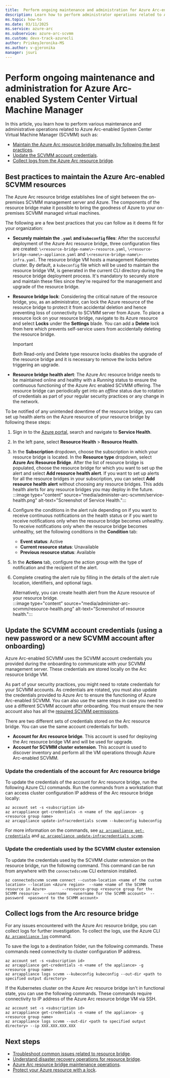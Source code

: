 ```yaml
---
title:  Perform ongoing maintenance and administration for Azure Arc-enabled System Center Virtual Machine Manager
description: Learn how to perform administrator operations related to Azure Arc-enabled System Center Virtual Machine Manager.
ms.topic: how-to 
ms.date: 03/11/2025
ms.service: azure-arc
ms.subservice: azure-arc-scvmm
ms.custom: devx-track-azurecli
author: PriskeyJeronika-MS
ms.author: v-gjeronika
manager: jsuri
---
```


# Perform ongoing maintenance and administration for Azure Arc-enabled System Center Virtual Machine Manager

In this article, you learn how to perform various maintenance and administrative operations related to Azure Arc-enabled System Center Virtual Machine Manager (SCVMM) such as:

- [Maintain the Azure Arc resource bridge manually by following the best practices](#best-practices-to-maintain-the-azure-arc-enabled-scvmm-resources).
- [Update the SCVMM account credentials](#update-the-scvmm-account-credentials-using-a-new-password-or-a-new-scvmm-account-after-onboarding).
- [Collect logs from the Azure Arc resource bridge](#collect-logs-from-the-arc-resource-bridge).

## Best practices to maintain the Azure Arc-enabled SCVMM resources 

The Azure Arc resource bridge establishes line of sight between the on-premises SCVMM management server and Azure. The components of the resource bridge make it possible to bring the goodness of Azure to your on-premises SCVMM managed virtual machines.

The following are a few best practices that you can follow as it deems fit for your organization: 

- **Securely maintain the `.yaml` and `kubeconfig` files**: After the successful deployment of the Azure Arc resource bridge, three configuration files are created: `\<resource-bridge-name\>-resource.yaml`, `\<resource-bridge-name\>-appliance.yaml` and `\<resource-bridge-name\>-infra.yaml`. The resource bridge VM hosts a management Kubernetes cluster. By default, a `kubeconfig` file which will be used to maintain the resource bridge VM, is generated in the current CLI directory during the resource bridge deployment process. It's mandatory to securely store and maintain these files since they're required for the management and upgrade of the resource bridge. 

- **Resource bridge lock**: Considering the critical nature of the resource bridge, you, as an administrator, can lock the Azure resource of the resource bridge to protect it from accidental deletion and hence preventing loss of connectivity to SCVMM server from Azure. To place a resource lock on your resource bridge, navigate to its Azure resource and select **Locks** under the **Settings** blade. You can add a **Delete** lock from here which prevents self-service users from accidentally deleting the resource bridge. 

     >[!IMPORTANT]
     >Both Read-only and Delete type resource locks disables the upgrade of the resource bridge and it is necessary to remove the locks before triggering an upgrade. 

- **Resource bridge health alert**: The Azure Arc resource bridge needs to be maintained online and healthy with a *Running* status to ensure the continuous functioning of the Azure Arc enabled SCVMM offering. The resource bridge can periodically get into an *offline* status due to rotation of credentials as part of your regular security practices or any change in the network.

To be notified of any unintended downtime of the resource bridge, you can set up health alerts on the Azure resource of your resource bridge by following these steps: 

  1. Sign in to the [Azure portal](https://portal.azure.com), search and navigate to **Service Health**.
  1. In the left pane, select **Resource Health** > **Resource Health**.
  1. In the **Subscription** dropdown, choose the subscription in which your resource bridge is located. In the **Resource type** dropdown, select **Azure Arc Resource Bridge**. After the list of resource bridge is populated, choose the resource bridge for which you want to set up the alert and select **Add resource health alert**. If you want to set up alerts for all the resource bridges in your subscription, you can select **Add resource health alert** without choosing any resource bridges. This adds health alerts for any resource bridges you may deploy in the future.<br>
         :::image type="content" source="media/administer-arc-scvmm/service-health.png" alt-text="Screenshot of Service Health.":::
  1. Configure the conditions in the alert rule depending on if you want to receive continuous notifications on the health status or if you want to receive notifications only when the resource bridge becomes unhealthy. To receive notifications only when the resource bridge becomes unhealthy, set the following conditions in the **Condition** tab:  
        - **Event status**: Active 
        - **Current resource status**: Unavailable 
        - **Previous resource status**: Available  
  1. In the **Actions** tab, configure the action group with the type of notification and the recipient of the alert. 
  1. Complete creating the alert rule by filling in the details of the alert rule location, identifiers, and optional tags.
       
        Alternatively, you can create health alert from the Azure resource of your resource bridge.<br>
        :::image type="content" source="media/administer-arc-scvmm/resource-health.png" alt-text="Screenshot of resource health."::: 

## Update the SCVMM account credentials (using a new password or a new SCVMM account after onboarding)

Azure Arc-enabled SCVMM uses the SCVMM account credentials you provided during the onboarding to communicate with your SCVMM management server. These credentials are stored locally on the Arc resource bridge VM.

As part of your security practices, you might need to rotate credentials for your SCVMM accounts. As credentials are rotated, you must also update the credentials provided to Azure Arc to ensure the functioning of Azure Arc-enabled SCVMM. You can also use the same steps in case you need to use a different SCVMM account after onboarding. You must ensure the new account also has all the [required SCVMM permissions](quickstart-connect-system-center-virtual-machine-manager-to-arc.md#prerequisites).

There are two different sets of credentials stored on the Arc resource bridge. You can use the same account credentials for both.

- **Account for Arc resource bridge**. This account is used for deploying the Arc resource bridge VM and will be used for upgrade.
- **Account for SCVMM cluster extension**. This account is used to discover inventory and perform all the VM operations through Azure Arc-enabled SCVMM.

### Update the credentials of the account for Arc resource bridge

To update the credentials of the account for Arc resource bridge, run the following Azure CLI commands. Run the commands from a workstation that can access cluster configuration IP address of the Arc resource bridge locally:

```azurecli
az account set -s <subscription id>
az arcappliance get-credentials -n <name of the appliance> -g <resource group name> 
az arcappliance update-infracredentials scvmm --kubeconfig kubeconfig
```
For more information on the commands, see [`az arcappliance get-credentials`](/cli/azure/arcappliance#az-arcappliance-get-credentials) and [`az arcappliance update-infracredentials scvmm`](/cli/azure/arcappliance/update-infracredentials#az-arcappliance-update-infracredentials-scvmm).

### Update the credentials used by the SCVMM cluster extension

To update the credentials used by the SCVMM cluster extension on the resource bridge, run the following command. This command can be run from anywhere with the `connectedscvmm` CLI extension installed.

```azurecli
az connectedscvmm scvmm connect --custom-location <name of the custom location> --location <Azure region>  --name <name of the SCVMM resource in Azure>       --resource-group <resource group for the SCVMM resource>  --username   <username for the SCVMM account>  --password  <password to the SCVMM account>
```

## Collect logs from the Arc resource bridge

For any issues encountered with the Azure Arc resource bridge, you can collect logs for further investigation. To collect the logs, use the Azure CLI [`Az arcappliance log`](/cli/azure/arcappliance/logs#az-arcappliance-logs-scvmm) command.

To save the logs to a destination folder, run the following commands. These commands need connectivity to cluster configuration IP address.

```azurecli
az account set -s <subscription id>
az arcappliance get-credentials -n <name of the appliance> -g <resource group name> 
az arcappliance logs scvmm --kubeconfig kubeconfig --out-dir <path to specified output directory>
```

If the Kubernetes cluster on the Azure Arc resource bridge isn't in functional state, you can use the following commands. These commands require connectivity to IP address of the Azure Arc resource bridge VM via SSH.

```azurecli
az account set -s <subscription id>
az arcappliance get-credentials -n <name of the appliance> -g <resource group name> 
az arcappliance logs scvmm --out-dir <path to specified output directory> --ip XXX.XXX.XXX.XXX
```

## Next steps

- [Troubleshoot common issues related to resource bridge](../resource-bridge/troubleshoot-resource-bridge.md).
- [Understand disaster recovery operations for resource bridge](./disaster-recovery.md).
- [Azure Arc resource bridge maintenance operations](../resource-bridge/maintenance.md).
- [Protect your Azure resource with a lock](/azure/azure-resource-manager/management/lock-resources?tabs=json).